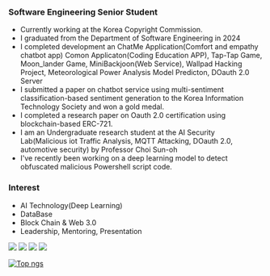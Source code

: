 
### Software Engineering Senior Student
- Currently working at the Korea Copyright Commission.
- I graduated from the Department of Software Engineering in 2024
- I completed development an ChatMe Application(Comfort and empathy chatbot app) Comon Applicaton(Coding Education APP), Tap-Tap Game, Moon_lander Game, MiniBackjoon(Web Service), Wallpad Hacking Project, Meteorological Power Analysis Model Predicton, DOauth 2.0 Server
- I submitted a paper on chatbot service using multi-sentiment classification-based sentiment generation to the Korea Information Technology Society and won a gold medal.
- I completed a research paper on Oauth 2.0 certification using blockchain-based ERC-721.
- I am an Undergraduate research student at the AI Security Lab(Malicious iot Traffic Analysis, MQTT Attacking, DOauth 2.0, automotive security) by Professor Choi Sun-oh
- I've recently been working on a deep learning model to detect obfuscated malicious Powershell script code.

### Interest
- AI Technology(Deep Learning)
- DataBase
- Block Chain & Web 3.0
- Leadership, Mentoring, Presentation
 
<img src="https://img.shields.io/badge/C-1E2B67?style=for-the-badge&logo=C%2B%2B&logoColor=ffffff"/> <img src="https://img.shields.io/badge/JAVA-007396?style=for-the-badge&logo=java&logoColor=white"> <img src="https://img.shields.io/badge/mysql-4479A1?style=for-the-badge&logo=mysql&logoColor=white"> <img src="https://img.shields.io/badge/github-181717?style=for-the-badge&logo=github&logoColor=white">

 
[![Top ngs](https://github-readme-stats.vercel.app/api/top-langs/?username=dongu4749&theme=radical&layout=compact&)](https://github.com/dongu4749/github-readme-stats)  
